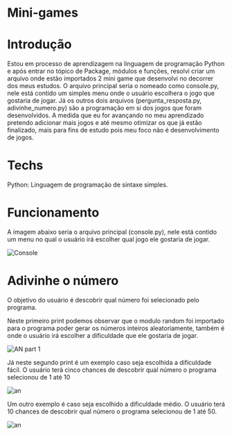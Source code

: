 # Mini-games

# Introdução

Estou em processo de aprendizagem na linguagem de programação Python e após entrar no tópico de Package, módulos e funções, resolvi criar um arquivo onde estão importados 2 mini game que desenvolvi no decorrer dos meus estudos.
O arquivo principal seria o nomeado como console.py, nele está contido um simples menu onde o usuário escolhera o jogo que gostaria de jogar.
Já os outros dois arquivos (pergunta_resposta.py, adivinhe_numero.py) são a programação em si dos jogos que foram desenvolvidos.
A medida que eu for avançando no meu aprendizado pretendo adicionar mais jogos e até mesmo otimizar os que já estão finalizado, mais para fins de estudo pois meu foco não é desenvolvimento de jogos.

# Techs

Python: Linguagem de programação de sintaxe simples.

# Funcionamento

A imagem abaixo seria o arquivo principal (console.py), nele está contido um menu no qual o usuário irá escolher qual jogo ele gostaria de jogar.


![Console](https://user-images.githubusercontent.com/106001465/171087607-e88906e6-c488-4f2d-9d54-100eb86e2360.PNG)


# Adivinhe o número

O objetivo do usuário é descobrir qual número foi selecionado pelo programa.

Neste primeiro print podemos observar que o modulo random foi importado para o programa poder gerar os números inteiros aleatoriamente,  também é onde o usuário irá escolher a dificuldade que ele gostaria de jogar.

![AN part 1](https://user-images.githubusercontent.com/106001465/171090520-d74d0cd8-4dc2-4144-8dfe-eaff60ba3d4b.PNG)


Já neste segundo print é um exemplo caso seja escolhida a dificuldade fácil. O usuário terá cinco chances de descobrir qual número o programa selecionou de 1 até 10

![an](https://user-images.githubusercontent.com/106001465/171090899-c2c1130b-4ac6-421d-af27-54b91f7adad3.PNG)


Um outro exemplo é caso seja escolhido a dificuldade médio. O usuário terá 10 chances de descobrir qual número o programa selecionou de 1 até 50.

![an](https://user-images.githubusercontent.com/106001465/171091153-dcf86a33-574f-48d4-b3d2-d3f2177ae2a8.PNG)








